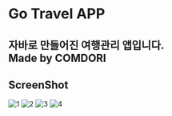 # Go Travel APP
## 자바로 만들어진 여행관리 앱입니다. <br> Made by COMDORI
## ScreenShot <br>
![1](https://user-images.githubusercontent.com/22284092/112410430-869fe480-8d5e-11eb-996d-399808ccac7c.png)
![2](https://user-images.githubusercontent.com/22284092/112410435-8869a800-8d5e-11eb-9635-0b4cc5486e01.png)
![3](https://user-images.githubusercontent.com/22284092/112410446-8c95c580-8d5e-11eb-904b-c874eb2ba50c.png)
![4](https://user-images.githubusercontent.com/22284092/112410465-915a7980-8d5e-11eb-8baf-8bd170b34774.png)




